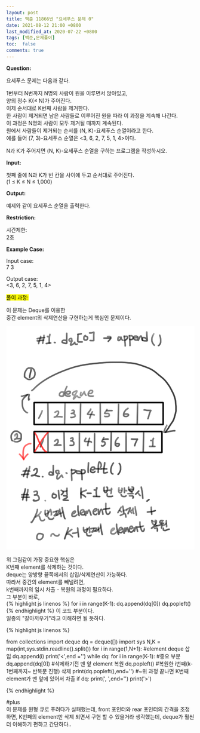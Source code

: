```yaml
---
layout: post
title: 백준 11866번 "요세푸스 문제 0"
date: 2021-08-12 21:00 +0800
last_modified_at: 2020-07-22 +0800
tags: [백준,문제풀이]
toc:  false
comments: true
---
```

<strong>Question:</strong>


요세푸스 문제는 다음과 같다.

1번부터 N번까지 N명의 사람이 원을 이루면서 앉아있고,<br> 
양의 정수 K(≤ N)가 주어진다.<br> 
이제 순서대로 K번째 사람을 제거한다.<br> 
한 사람이 제거되면 남은 사람들로 이루어진 원을 따라 이 과정을 계속해 나간다.<br> 
이 과정은 N명의 사람이 모두 제거될 때까지 계속된다.<br> 
원에서 사람들이 제거되는 순서를 (N, K)-요세푸스 순열이라고 한다.<br> 
예를 들어 (7, 3)-요세푸스 순열은 <3, 6, 2, 7, 5, 1, 4>이다.<br>

N과 K가 주어지면 (N, K)-요세푸스 순열을 구하는 프로그램을 작성하시오.


<strong>Input:</strong>


첫째 줄에 N과 K가 빈 칸을 사이에 두고 순서대로 주어진다.<br>
(1 ≤ K ≤ N ≤ 1,000)


<strong>Output:</strong>


예제와 같이 요세푸스 순열을 출력한다.


<strong>Restriction:</strong>


시간제한:<br>
2초


<strong>Example Case:</strong>


Input case: <br>
7 3

Output case: <br>
<3, 6, 2, 7, 5, 1, 4>


<mark>풀이 과정:</mark>

이 문제는 Deque를 이용한<br>
중간 element의 삭제연산을 구현하는게 핵심인 문제이다.<br>

<img src = "/assets/images/11866.png">

>
위 그림같이 가장 중요한 핵심은<br>
K번째 element를 삭제하는 것이다.<br>
deque는 양방향 끝쪽에서의 삽입/삭제연산이 가능하다.<br>
따라서 중간의 element를 빼낼려면,<br>
k번째까지의 임시 차출 - 복원의 과정이 필요하다.<br>
그 부분이 바로,<br>
{% highlight js linenos %}
  for i in range(K-1):
        dq.append(dq[0])
        dq.popleft()
{% endhighlight %}
이 코드 부분이다.<br>
일종의 "갈아끼우기"라고 이해하면 될 듯하다.
>

{% highlight js linenos %}

from collections import deque
dq = deque([])
import sys
N,K = map(int,sys.stdin.readline().split())
for i in range(1,N+1): #element deque 삽입
    dq.append(i)
print('<',end ='')
while dq:
    for i in range(K-1): #중요 부분
        dq.append(dq[0]) #삭제하기전 맨 앞 element 복원
        dq.popleft() #복원한 i번째(k-1번째까지~ 반복문 진행) 삭제
    print(dq.popleft(),end='') #~위 과정 끝나면 K번째 element가 맨 앞에 있어서 차출
    if dq:
        print(', ',end='')
print('>')

{% endhighlight %}

#plus <br>
이 문제를 원형 큐로 푸려다가 실패했는데,
front 포인터와 rear 포인터의 간격을 조정하면,
K번째의 element만 삭제 되면서
구현 할 수 있을거라 생각했는데,
deque가 훨씬 더 이해하기 편하고 간단하다..